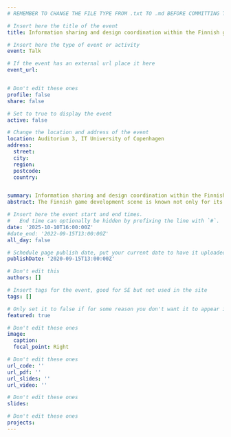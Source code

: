 ```yaml
---
# REMEMBER TO CHANGE THE FILE TYPE FROM .txt TO .md BEFORE COMMITTING THE ACTIVITY

# Insert here the title of the event
title: Information sharing and design coordination within the Finnish game development community

# Insert here the type of event or activity
event: Talk

# If the event has an external url place it here
event_url: 


# Don't edit these ones
profile: false
share: false

# Set to true to display the event
active: false

# Change the location and address of the event
location: Auditorium 3, IT University of Copenhagen
address: 
  street: 
  city: 
  region: 
  postcode: 
  country: 


summary: Information sharing and design coordination within the Finnish game development community - A talk by Professor J. Tuomas Harviainen
abstract: The Finnish game development scene is known not only for its hit games, but also its coopetitive atmosphere - the companies collaborate and compete at the same time. One of the key elements of this is a culture of very open interpersonal information sharing, taking place among both the very top personnel as well as common workers of all kinds. In Finland people share what in other countries would be considered company secrets, covered by NDAs. The talk will discuss how and why this culture of high trust exists, what are its benefits for the companies, and how the same ideas could be scaled elsewhere. It is based on research work Harviainen and professor Miikka J. Lehtonen (University of Tokyo College of Design) have been conducting for now over a decade within the games industry.

# Insert here the event start and end times.
#   End time can optionally be hidden by prefixing the line with `#`.
date: '2025-10-10T16:00:00Z'
#date_end: '2022-09-15T13:00:00Z'
all_day: false

# Schedule page publish date, put your current date to have it uploaded instanty
publishDate: '2020-09-15T13:00:00Z'

# Don't edit this
authors: []

# Insert tags for the event, good for SE but not used in the site
tags: []

# Only set it to false if for some reason you don't want it to appear in the home, but only in the archive
featured: true

# Don't edit these ones
image:
  caption: 
  focal_point: Right

# Don't edit these ones
url_code: ''
url_pdf: ''
url_slides: ''
url_video: ''

# Don't edit these ones
slides:

# Don't edit these ones
projects:
---
```

